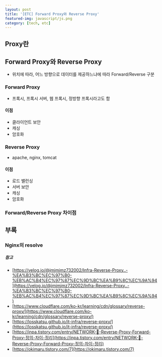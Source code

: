 ```yaml
---
layout: post
title: '[ETC] Forward Proxy와 Reverse Proxy'
featured-img: javascript/js.png
category: [tech, etc]
---
```


## Proxy란

## Forward Proxy와 Reverse Proxy
- 위치에 따라, 어느 방향으로 데이터를 제공하느냐에 따라 Forward/Reverse 구분

### Forward Proxy
- 프록시, 프록시 서버, 웹 프록시, 정방향 프록시라고도 함

#### 이점
- 클라이언트 보안
- 캐싱
- 암호화

### Reverse Proxy
- apache, nginx, tomcat

#### 이점
- 로드 밸런싱
- 서버 보안
- 캐싱
- 암호화

### Forward/Reverse Proxy 차이점

## 부록

### Nginx의 resolve

##### 참고
- [https://velog.io/@jmjmjmz732002/Infra-Reverse-Proxy..-%EA%B3%BC%EC%97%B0-%EB%AC%B4%EC%97%87%EC%9D%BC%EA%B9%8C%EC%9A%94](https://velog.io/@jmjmjmz732002/Infra-Reverse-Proxy..-%EA%B3%BC%EC%97%B0-%EB%AC%B4%EC%97%87%EC%9D%BC%EA%B9%8C%EC%9A%94)
- [https://www.cloudflare.com/ko-kr/learning/cdn/glossary/reverse-proxy/](https://www.cloudflare.com/ko-kr/learning/cdn/glossary/reverse-proxy/)
- [https://losskatsu.github.io/it-infra/reverse-proxy/](https://losskatsu.github.io/it-infra/reverse-proxy/)
- [https://inpa.tistory.com/entry/NETWORK-📡-Reverse-Proxy-Forward-Proxy-정의-차이-정리](https://inpa.tistory.com/entry/NETWORK-📡-Reverse-Proxy-Forward-Proxy-정의-차이-정리)
- [https://okimaru.tistory.com/7](https://okimaru.tistory.com/7)
